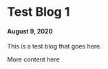 # Test Blog 1

#### August 9, 2020 ####

This is a test blog that goes here.

<div class="break-line"/>

More content here